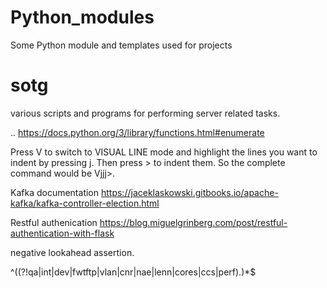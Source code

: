 # Python_modules
Some Python module and templates used for projects

sotg
====
various scripts and programs for performing server related tasks.

..
https://docs.python.org/3/library/functions.html#enumerate


Press V to switch to VISUAL LINE mode and highlight the lines you want to indent by pressing j. Then press > to indent them. So the complete command would be Vjjj>.

Kafka documentation 
https://jaceklaskowski.gitbooks.io/apache-kafka/kafka-controller-election.html

Restful authenication 
https://blog.miguelgrinberg.com/post/restful-authentication-with-flask


 negative lookahead assertion.

^((?!qa|int|dev|fwtftp|vlan|cnr|nae|lenn|cores|ccs|perf).)*$

